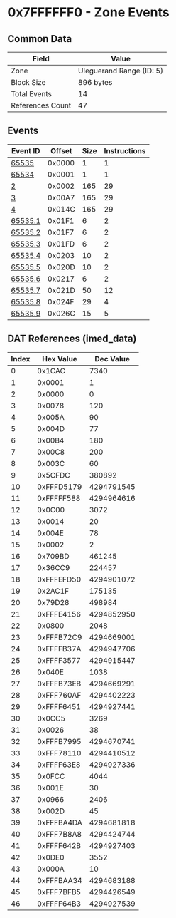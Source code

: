# 0x7FFFFFF0 - Zone Events

## Common Data

| Field            | Value                    |
|------------------|--------------------------|
| Zone             | Uleguerand Range (ID: 5) |
| Block Size       | 896 bytes                |
| Total Events     | 14                       |
| References Count | 47                       |

## Events

| Event ID                | Offset   |   Size |   Instructions |
|-------------------------|----------|--------|----------------|
| [65535](./65535.md)     | 0x0000   |      1 |              1 |
| [65534](./65534.md)     | 0x0001   |      1 |              1 |
| [2](./2.md)             | 0x0002   |    165 |             29 |
| [3](./3.md)             | 0x00A7   |    165 |             29 |
| [4](./4.md)             | 0x014C   |    165 |             29 |
| [65535.1](./65535.1.md) | 0x01F1   |      6 |              2 |
| [65535.2](./65535.2.md) | 0x01F7   |      6 |              2 |
| [65535.3](./65535.3.md) | 0x01FD   |      6 |              2 |
| [65535.4](./65535.4.md) | 0x0203   |     10 |              2 |
| [65535.5](./65535.5.md) | 0x020D   |     10 |              2 |
| [65535.6](./65535.6.md) | 0x0217   |      6 |              2 |
| [65535.7](./65535.7.md) | 0x021D   |     50 |             12 |
| [65535.8](./65535.8.md) | 0x024F   |     29 |              4 |
| [65535.9](./65535.9.md) | 0x026C   |     15 |              5 |

## DAT References (imed_data)

|   Index | Hex Value   |   Dec Value |
|---------|-------------|-------------|
|       0 | 0x1CAC      |        7340 |
|       1 | 0x0001      |           1 |
|       2 | 0x0000      |           0 |
|       3 | 0x0078      |         120 |
|       4 | 0x005A      |          90 |
|       5 | 0x004D      |          77 |
|       6 | 0x00B4      |         180 |
|       7 | 0x00C8      |         200 |
|       8 | 0x003C      |          60 |
|       9 | 0x5CFDC     |      380892 |
|      10 | 0xFFFD5179  |  4294791545 |
|      11 | 0xFFFFF588  |  4294964616 |
|      12 | 0x0C00      |        3072 |
|      13 | 0x0014      |          20 |
|      14 | 0x004E      |          78 |
|      15 | 0x0002      |           2 |
|      16 | 0x709BD     |      461245 |
|      17 | 0x36CC9     |      224457 |
|      18 | 0xFFFEFD50  |  4294901072 |
|      19 | 0x2AC1F     |      175135 |
|      20 | 0x79D28     |      498984 |
|      21 | 0xFFFE4156  |  4294852950 |
|      22 | 0x0800      |        2048 |
|      23 | 0xFFFB72C9  |  4294669001 |
|      24 | 0xFFFFB37A  |  4294947706 |
|      25 | 0xFFFF3577  |  4294915447 |
|      26 | 0x040E      |        1038 |
|      27 | 0xFFFB73EB  |  4294669291 |
|      28 | 0xFFF760AF  |  4294402223 |
|      29 | 0xFFFF6451  |  4294927441 |
|      30 | 0x0CC5      |        3269 |
|      31 | 0x0026      |          38 |
|      32 | 0xFFFB7995  |  4294670741 |
|      33 | 0xFFF78110  |  4294410512 |
|      34 | 0xFFFF63E8  |  4294927336 |
|      35 | 0x0FCC      |        4044 |
|      36 | 0x001E      |          30 |
|      37 | 0x0966      |        2406 |
|      38 | 0x002D      |          45 |
|      39 | 0xFFFBA4DA  |  4294681818 |
|      40 | 0xFFF7B8A8  |  4294424744 |
|      41 | 0xFFFF642B  |  4294927403 |
|      42 | 0x0DE0      |        3552 |
|      43 | 0x000A      |          10 |
|      44 | 0xFFFBAA34  |  4294683188 |
|      45 | 0xFFF7BFB5  |  4294426549 |
|      46 | 0xFFFF64B3  |  4294927539 |
